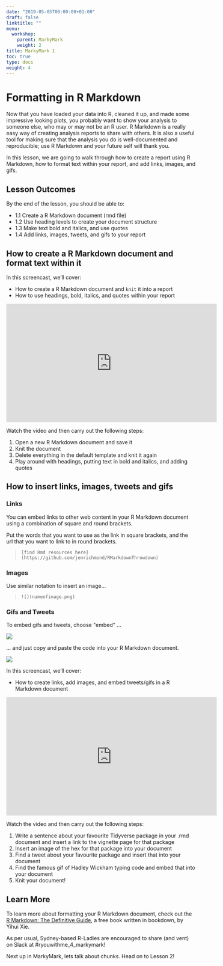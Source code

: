 ```yaml
---
date: "2019-05-05T00:00:00+01:00"
draft: false
linktitle: ""
menu:
  workshop:
    parent: MarkyMark
    weight: 2
title: MarkyMark 1
toc: true
type: docs
weight: 4
---
```


#  Formatting in R Markdown

Now that you have loaded your data into R, cleaned it up, and made some impressive looking plots, you probably want to show your analysis to someone else, who may or may not be an R user. R Markdown is a really easy way of creating analysis reports to share with others. It is also a useful tool for making sure that the analysis you do is well-documented and reproducible; use R Markdown and your future self will thank you. 

In this lesson, we are going to walk through how to create a report using R Markdown, how to format text within your report, and add links, images, and gifs. 

## Lesson Outcomes
By the end of the lesson, you should be able to:

* 1.1 Create a R Markdown document (rmd file)
* 1.2 Use heading levels to create your document structure
* 1.3 Make text bold and italics, and use quotes
* 1.4 Add links, images, tweets, and gifs to your report 

## How to create a R Markdown document and format text within it

In this screencast, we’ll cover:

  * How to create a R Markdown document and `knit` it into a report 
  * How to use headings, bold, italics, and quotes within your report 


<iframe width="560" height="315" src="https://www.youtube.com/embed/YATLwVrvjVw" frameborder="0" allow="accelerometer; autoplay; encrypted-media; gyroscope; picture-in-picture" allowfullscreen></iframe>

Watch the video and then carry out the following steps:

1. Open a new R Markdown document and save it
2. Knit the document
3. Delete everything in the default template and knit it again 
4. Play around with headings, putting text in bold and italics, and adding quotes

## How to insert links, images, tweets and gifs 

### Links 
You can embed links to other web content in your R Markdown document using a combination of square and round brackets. 

Put the words that you want to use as the link in square brackets, and the url that you want to link to in round brackets. 

> `[find Rmd resources here](https://github.com/jenrichmond/RMarkdownThrowdown)`



### Images

Use similar notation to insert an image...

> `![](nameofimage.png)`


### Gifs and Tweets 

To embed gifs and tweets, choose "embed" ... 

![](/workshop/04-MarkyMark-1_files/tweet1.png)

... and just copy and paste the code into your R Markdown document. 

![](/workshop/04-MarkyMark-1_files/tweet2.png)


In this screencast, we’ll cover:

  * How to create links, add images, and embed tweets/gifs in a R Markdown document 
  
<iframe width="560" height="315" src="https://www.youtube.com/embed/9mmNO2M1zSg" frameborder="0" allow="accelerometer; autoplay; encrypted-media; gyroscope; picture-in-picture" allowfullscreen></iframe>

Watch the video and then carry out the following steps:

1. Write a sentence about your favourite Tidyverse package in your .rmd document and insert a link to the vignette page for that package
2. Insert an image of the hex for that package into your document
3. Find a tweet about your favourite package and insert that into your document 
4. Find the famous gif of Hadley Wickham typing code and embed that into your document 
5. Knit your document!

## Learn More
To learn more about formatting your R Markdown document, check out the [R Markdown: The Definitive Guide](https://bookdown.org/yihui/rmarkdown/), a free book written in bookdown, by Yihui Xie.  

As per usual, Sydney-based R-Ladies are encouraged to share (and vent) on Slack at #ryouwithme_4_markymark!

Next up in MarkyMark, lets talk about chunks. Head on to Lesson 2!

